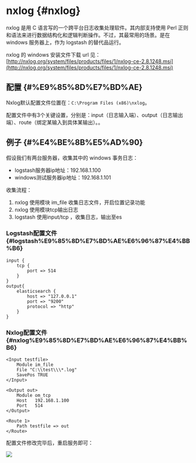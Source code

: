 # nxlog {#nxlog}

nxlog 是用 C 语言写的一个跨平台日志收集处理软件。其内部支持使用 Perl 正则和语法来进行数据结构化和逻辑判断操作。不过，其最常用的场景。是在 windows 服务器上，作为 logstash 的替代品运行。

nxlog 的 windows 安装文件下载 url 见：[http://nxlog.org/system/files/products/files/1/nxlog-ce-2.8.1248.msi](http://nxlog.org/system/files/products/files/1/nxlog-ce-2.8.1248.msi)

## 配置 {#%E9%85%8D%E7%BD%AE}

Nxlog默认配置文件位置在：`C:\Program Files (x86)\nxlog`。

配置文件中有3个关键设置，分别是：input（日志输入端）、output（日志输出端）、route（绑定某输入到具体某输出）。。

## 例子 {#%E4%BE%8B%E5%AD%90}

假设我们有两台服务器，收集其中的 windows 事务日志：

* logstash服务器ip地址：192.168.1.100
* windows测试服务器ip地址：192.168.1.101

收集流程：

1. nxlog 使用模块 im\_file 收集日志文件，开启位置记录功能
2. nxlog 使用模块tcp输出日志
3. logstash 使用input/tcp ，收集日志，输出至es

### Logstash配置文件 {#logstash%E9%85%8D%E7%BD%AE%E6%96%87%E4%BB%B6}

```
input {
    tcp {
        port => 514
    }
}
output{
    elasticsearch {
        host => "127.0.0.1"
        port => "9200"
        protocol => "http"
    }
}
```

### Nxlog配置文件 {#nxlog%E9%85%8D%E7%BD%AE%E6%96%87%E4%BB%B6}

```
<Input testfile>
    Module im_file
    File "C:\\test\\\*.log"
    SavePos TRUE
</Input>

<Output out>
    Module om_tcp
    Host   192.168.1.100
    Port   514
</Output>

<Route 1>
    Path testfile => out
</Route>
```

配置文件修改完毕后，重启服务即可：

![](http://doc.yonyoucloud.com/doc/logstash-best-practice-cn/images/nxlog.png)

